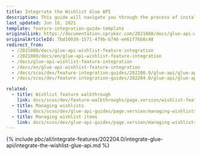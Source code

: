 ```yaml
---
title: Integrrate the Wishlist Glue API
description: This guide will navigate you through the process of installing and configuring the Wishlist API feature in Spryker OS.
last_updated: Jun 16, 2021
template: feature-integration-guide-template
originalLink: https://documentation.spryker.com/2021080/docs/glue-api-wishlist-feature-integration
originalArticleId: 7bd16038-1571-479b-b746-ee61f76b8c48
redirect_from:
  - /2021080/docs/glue-api-wishlist-feature-integration
  - /2021080/docs/en/glue-api-wishlist-feature-integration
  - /docs/glue-api-wishlist-feature-integration
  - /docs/en/glue-api-wishlist-feature-integration
  - /docs/scos/dev/feature-integration-guides/202200.0/glue-api/glue-api-wishlist-feature-integration.html
  - /docs/scos/dev/feature-integration-guides/202204.0/glue-api/glue-api-wishlist-feature-integration.html

related:
  - title: Wishlist feature walkthrough
    link: docs/scos/dev/feature-walkthroughs/page.version/wishlist-feature-walkthrough.html
  - title: Managing wishlists
    link: docs/scos/dev/glue-api-guides/page.version/managing-wishlists/managing-wishlists.html
  - title: Managing wishlist items
    link: docs/scos/dev/glue-api-guides/page.version/managing-wishlists/managing-wishlist-items.html
---
```


{% include pbc/all/integrate-features/202204.0/integrate-glue-api/integrate-the-wishlist-glue-api.md %} <!-- To edit, see /_includes/pbc/all/integrate-features/202204.0/integrate-glue-api/integrate-the-wishlist-glue-api.md -->
